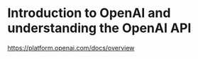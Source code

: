 # Introduction to OpenAI and understanding the OpenAI API 

https://platform.openai.com/docs/overview

